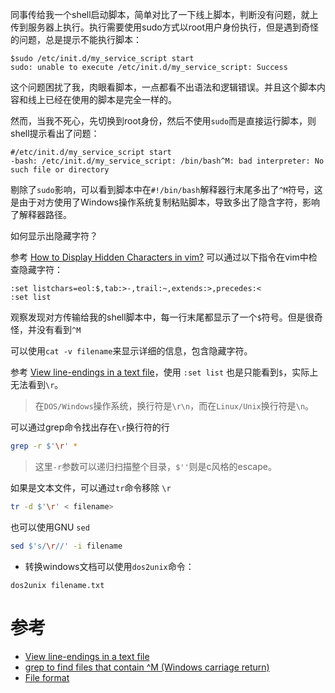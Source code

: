 同事传给我一个shell启动脚本，简单对比了一下线上脚本，判断没有问题，就上传到服务器上执行。执行需要使用sudo方式以root用户身份执行，但是遇到奇怪的问题，总是提示不能执行脚本：

```
$sudo /etc/init.d/my_service_script start
sudo: unable to execute /etc/init.d/my_service_script: Success
```

这个问题困扰了我，肉眼看脚本，一点都看不出语法和逻辑错误。并且这个脚本内容和线上已经在使用的脚本是完全一样的。

然而，当我不死心，先切换到root身份，然后不使用`sudo`而是直接运行脚本，则shell提示看出了问题：

```
#/etc/init.d/my_service_script start
-bash: /etc/init.d/my_service_script: /bin/bash^M: bad interpreter: No such file or directory
```

剔除了`sudo`影响，可以看到脚本中在`#!/bin/bash`解释器行末尾多出了`^M`符号，这是由于对方使用了Windows操作系统复制粘贴脚本，导致多出了隐含字符，影响了解释器路径。

如何显示出隐藏字符？

参考 [How to Display Hidden Characters in vim?](https://askubuntu.com/questions/74485/how-to-display-hidden-characters-in-vim) 可以通过以下指令在vim中检查隐藏字符：

```
:set listchars=eol:$,tab:>-,trail:~,extends:>,precedes:<
:set list
```

观察发现对方传输给我的shell脚本中，每一行末尾都显示了一个`$`符号。但是很奇怪，并没有看到`^M`

可以使用`cat -v filename`来显示详细的信息，包含隐藏字符。

参考 [View line-endings in a text file](https://stackoverflow.com/questions/3569997/view-line-endings-in-a-text-file)，使用 `:set list` 也是只能看到`$`，实际上无法看到`\r`。

> 在`DOS/Windows`操作系统，换行符是`\r\n`，而在`Linux/Unix`换行符是`\n`。


可以通过grep命令找出存在`\r`换行符的行

```bash
grep -r $'\r' *
```

> 这里`-r`参数可以递归扫描整个目录，`$''`则是c风格的escape。

如果是文本文件，可以通过`tr`命令移除 `\r`

```bash
tr -d $'\r' < filename>
```

也可以使用GNU `sed`

```bash
sed $'s/\r//' -i filename
```

* 转换windows文档可以使用`dos2unix`命令：

```
dos2unix filename.txt
```

# 参考

* [View line-endings in a text file](https://stackoverflow.com/questions/3569997/view-line-endings-in-a-text-file)
* [grep to find files that contain ^M (Windows carriage return)](https://superuser.com/questions/194668/grep-to-find-files-that-contain-m-windows-carriage-return)
* [File format](http://vim.wikia.com/wiki/File_format)